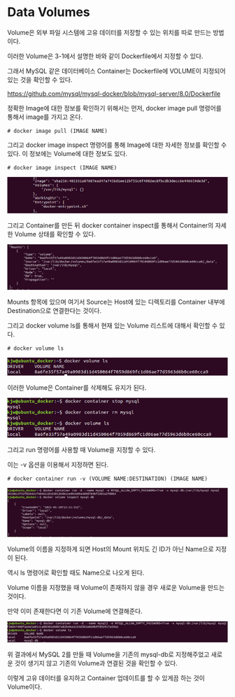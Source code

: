 # Data Volumes

Volume은 외부 파일 시스템에 고유 데이터를 저장할 수 있는 위치를 따로 만드는 방법이다.

이러한 Volume은 3-1에서 설명한 바와 같이 Dockerfile에서 지정할 수 있다.

그래서 MySQL 같은 데이터베이스 Container는 Dockerfile에 VOLUME이 지정되어 있는 것을 확인할 수 있다.

https://github.com/mysql/mysql-docker/blob/mysql-server/8.0/Dockerfile

정확한 Image에 대한 정보를 확인하기 위해서는 먼저, docker image pull 명령어를 통해서 image를 가지고 온다.

```
# docker image pull (IMAGE NAME)
```

그리고 docker image inspect 명령어를 통해 Image에 대한 자세한 정보를 확인할 수 있다. 이 정보에는 Volume에 대한 정보도 있다.

```
# docker image inspect (IMAGE NAME)
```

![image1](https://github.com/kjo26619/Docker/blob/main/Chapter4/Image/volume1.PNG)

그리고 Container를 만든 뒤 docker container inspect를 통해서 Container의 자세한 Volume 상태를 확인할 수 있다.

![image2](https://github.com/kjo26619/Docker/blob/main/Chapter4/Image/volume2.PNG)

Mounts 항목에 있으며 여기서 Source는 Host에 있는 디렉토리를 Container 내부에 Destination으로 연결한다는 것이다.

그리고 docker volume ls를 통해서 현재 있는 Volume 리스트에 대해서 확인할 수 있다.

```
# docker volume ls
```

![image3](https://github.com/kjo26619/Docker/blob/main/Chapter4/Image/volume3.PNG)

이러한 Volume은 Container를 삭제해도 유지가 된다.

![image4](https://github.com/kjo26619/Docker/blob/main/Chapter4/Image/volume4.PNG)

그리고 run 명령어를 사용할 때 Volume을 지정할 수 있다.

이는 -v 옵션을 이용해서 지정하면 된다.

```
# docker container run -v (VOLUME NAME:DESTINATION) (IMAGE NAME)
```

![image5](https://github.com/kjo26619/Docker/blob/main/Chapter4/Image/volume5.PNG)

Volume의 이름을 지정하게 되면 Host의 Mount 위치도 긴 ID가 아닌 Name으로 지정이 된다.

역시 ls 명령어로 확인할 때도 Name으로 나오게 된다.

Volume 이름을 지정했을 때 Volume이 존재하지 않을 경우 새로운 Volume을 만드는 것이다.

만약 이미 존재한다면 이 기존 Volume에 연결해준다.

![image6](https://github.com/kjo26619/Docker/blob/main/Chapter4/Image/volume6.PNG)

위 결과에서 MySQL 2를 만들 때 Volume을 기존의 mysql-db로 지정해주었고 새로운 것이 생기지 않고 기존의 Volume과 연결된 것을 확인할 수 있다.

이렇게 고유 데이터를 유지하고 Container 업데이트를 할 수 있게끔 하는 것이 Volume이다.

